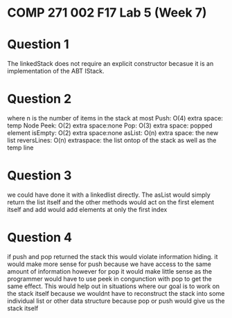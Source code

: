 # COMP 271 002 F17 Lab 5 (Week 7)

# Question 1
The linkedStack does not require an explicit constructor becasue it is an implementation 
of the ABT IStack.

# Question 2
where n is the number of items in the stack at most
Push: O(4) extra space: temp Node
Peek: O(2) extra space:none
Pop:  O(3) extra space: popped element
isEmpty: O(2) extra space:none
asList: O(n) extra space: the new list
reversLines: O(n) extraspace: the list ontop of the stack as well as the temp line

# Question 3
we could have done it with a linkedlist directly. The asList would simply return
the list itself and the other methods would act on the first element itself and 
add would add elements at only the first index

# Question 4
if push and pop returned the stack this would violate information hiding.
it would make more sense for push because we have access to the same amount of 
information however for pop it would make little sense as the programmer would have to 
use peek in congunction with pop to get the same effect.
This would help out in situations where our goal is to work on the stack itself because 
we wouldnt have to reconstruct the stack into some individual list or other data structure
because pop or push would give us the stack itself